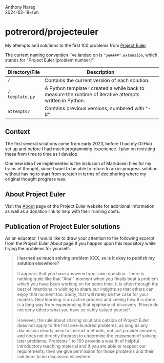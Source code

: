 Anthony Narag\
2024-02-18-sun

# potrerord/projecteuler

My attempts and solutions to the first 100 problems from [Project Euler](https://projecteuler.net/).

The current naming convention I've landed on is `"pe####".extension`, which stands for "Project Euler [problem number]".

| Directory/File  | Description                                                                                              |
| --------------- | -------------------------------------------------------------------------------------------------------- |
| `/`             | Contains the current version of each solution.                                                           |
| `/-template.py` | A Python template I created a while back to measure the runtime of iterative attempts written in Python. |
| `attempts/`     | Contains previous versions, numbered with "-#".                                                          |

## Context

The first several solutions come from early 2023, before I had my GitHub set up and before I had much programming experience. I plan on revisiting these from time to time as I develop.

One new idea I've implemented is the inclusion of Markdown files for my trains of thought, since I want to be able to return to an in-progress solution without having to start from scratch in terms of deciphering where my original thought progress was.

## About Project Euler
Visit the [About](https://projecteuler.net/about) page of the Project Euler website for additional information as well as a donation link to help with their running costs.

## Publication of Project Euler solutions

As an educator, I would like to draw your attention to the following excerpt from the Project Euler About page if you happen upon this repository while trying the problems for yourself:

> **I learned so much solving problem XXX, so is it okay to publish my solution elsewhere?**\
\
It appears that you have answered your own question. There is nothing quite like that "Aha!" moment when you finally beat a problem which you have been working on for some time. It is often through the best of intentions in wishing to share our insights so that others can enjoy that moment too. Sadly, that will rarely be the case for your readers. Real learning is an active process and seeing how it is done is a long way from experiencing that epiphany of discovery. Please do not deny others what you have so richly valued yourself.\
\
However, the rule about sharing solutions outside of Project Euler does not apply to the first one-hundred problems, as long as any discussion clearly aims to instruct methods, not just provide answers, and does not directly threaten to undermine the enjoyment of solving later problems. Problems 1 to 100 provide a wealth of helpful introductory teaching material and if you are able to respect our requirements, then we give permission for those problems and their solutions to be discussed elsewhere.
